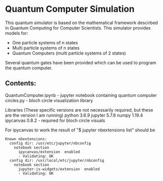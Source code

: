 # Quantum Computer Simulation

This quantum simulator is based on the mathematical framework descirbed in Quantum Computing for Computer Scientists.
This simulator provides models for:
* One particle systems of n states
* Multi particle systems of n states
* Quantum Computers (multi particle systems of 2 states)

Several quantum gates have been provided which can be used to program the quantum computer.

## Contents:

QuantumComputer.ipynb - jupyter notebook containing quantum computer
circles.py - bloch circle visualization library

Libraries (These specific versions are not necessarily required, but these are the version I am running)
python 3.6.9
jupyter 5.7.8
numpy 1.19.4
ipycanvas 0.8.2 - required for bloch circle visuals

For ipycanvas to work the result of "$ jupyter nbextensions list" should be 

```
Known nbextensions:
  config dir: /usr/etc/jupyter/nbconfig
    notebook section
      ipycanvas/extension  enabled 
      - Validating: OK
  config dir: /usr/local/etc/jupyter/nbconfig
    notebook section
      jupyter-js-widgets/extension  enabled 
      - Validating: OK
```
